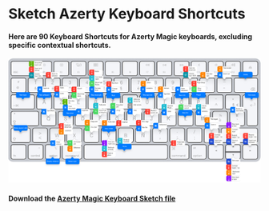 # Sketch Azerty Keyboard Shortcuts

#### Here are 90 Keyboard Shortcuts for **Azerty** Magic keyboards, excluding specific contextual shortcuts.

![Keyboard Shortcuts for Azerty Magic keyboards](https://github.com/vincent-jeannot/Sketch-Azerty-Keyboard-Shortcuts/blob/master/SketchShortcutsforAzertyMagicKeyboard.png)
#### Download the [Azerty Magic Keyboard Sketch file](https://github.com/vincent-jeannot/Sketch-Azerty-Keyboard-Shortcuts/blob/master/AzertyMagicKeyboard.sketch)
